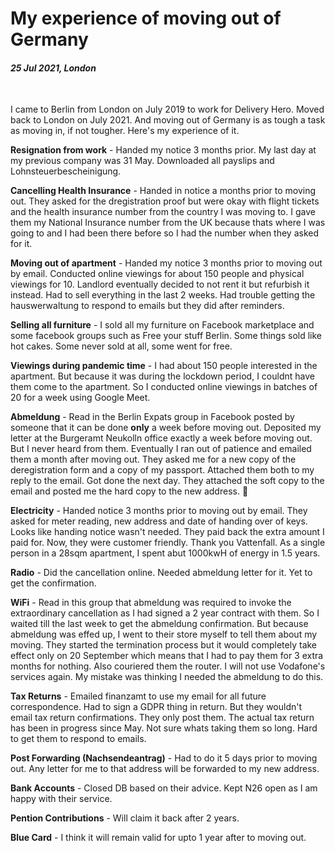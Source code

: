 # My experience of moving out of Germany

#### *25 Jul 2021, London*

&nbsp;

I came to Berlin from London on July 2019 to work for Delivery Hero. Moved back to London on July 2021. And moving out of Germany is as tough a task as moving in, if not tougher. Here's my experience of it.

**Resignation from work** - Handed my notice 3 months prior. My last day at my previous company was 31 May. Downloaded all payslips and Lohnsteuerbescheinigung.

**Cancelling Health Insurance** - Handed in notice a months prior to moving out. They asked for the dregistration proof but were okay with flight tickets and the health insurance number from the country I was moving to. I gave them my National Insurance number from the UK because thats where I was going to and I had been there before so I had the number when they asked for it.

**Moving out of apartment** - Handed my notice 3 months prior to moving out by email. Conducted online viewings for about 150 people and physical viewings for 10. Landlord eventually decided to not rent it but refurbish it instead. Had to sell everything in the last 2 weeks. Had trouble getting the hauswerwaltung to respond to emails but they did after reminders.

**Selling all furniture** - I sold all my furniture on Facebook marketplace and some facebook groups such as Free your stuff Berlin. Some things sold like hot cakes. Some never sold at all, some went for free.

**Viewings during pandemic time** - I had about 150 people interested in the apartment. But because it was during the lockdown period, I couldnt have them come to the apartment. So I conducted online viewings in batches of 20 for a week using Google Meet.

**Abmeldung** - Read in the Berlin Expats group in Facebook posted by someone that it can be done **only** a week before moving out. Deposited my letter at the Burgeramt Neukolln office exactly a week before moving out. But I never heard from them. Eventually I ran out of patience and emailed them a month after moving out. They asked me for a new copy of the deregistration form and a copy of my passport. Attached them both to my reply to the email. Got done the next day. They attached the soft copy to the email and posted me the hard copy to the new address. 🤦

**Electricity** - Handed notice 3 months prior to moving out by email. They asked for meter reading, new address and date of handing over of keys. Looks like handing notice wasn't needed. They paid back the extra amount I paid for. Now, they were customer friendly. Thank you Vattenfall. As a single person in a 28sqm apartment, I spent abut 1000kwH of energy in 1.5 years.

**Radio** - Did the cancellation online. Needed abmeldung letter for it. Yet to get the confirmation.

**WiFi** - Read in this group that abmeldung was required to invoke the extraordinary cancellation as I had signed a 2 year contract with them. So I waited till the last week to get the abmeldung confirmation. But because abmeldung was effed up, I went to their store myself to tell them about my moving. They started the termination process but it would completely take effect only on 20 September which means that I had to pay them for 3 extra months for nothing. Also couriered them the router. I will not use Vodafone's services again. My mistake was thinking I needed the abmeldung to do this.

**Tax Returns** - Emailed finanzamt to use my email for all future correspondence. Had to sign a GDPR thing in return. But they wouldn't email tax return confirmations. They only post them. The actual tax return has been in progress since May. Not sure whats taking them so long. Hard to get them to respond to emails.

**Post Forwarding (Nachsendeantrag)** - Had to do it 5 days prior to moving out. Any letter for me to that address will be forwarded to my new address.

**Bank Accounts** - Closed DB based on their advice. Kept N26 open as I am happy with their service.

**Pention Contributions** - Will claim it back after 2 years.

**Blue Card** - I think it will remain valid for upto 1 year after to moving out.
